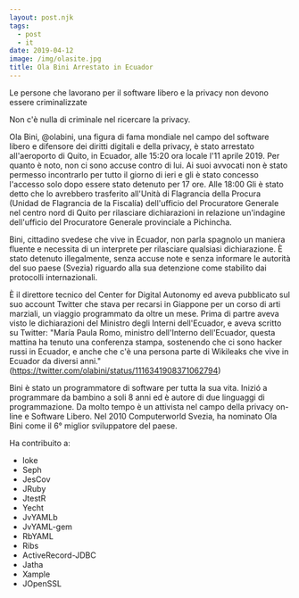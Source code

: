 ```yaml
---
layout: post.njk
tags:
  - post
  - it
date: 2019-04-12
image: /img/olasite.jpg
title: Ola Bini Arrestato in Ecuador
---
```

Le persone che lavorano per il software libero e la privacy non devono essere criminalizzate

Non c'è nulla di criminale nel ricercare la privacy.

Ola Bini, @olabini, una figura di fama mondiale nel campo del software libero e difensore dei diritti digitali e della privacy, è stato arrestato all'aeroporto di Quito, in Ecuador, alle 15:20 ora locale l'11 aprile 2019. Per quanto è noto, non ci sono accuse contro di lui. Ai suoi avvocati non è stato permesso incontrarlo per tutto il giorno di ieri e gli è stato concesso l'accesso solo dopo essere stato detenuto per 17 ore. Alle 18:00 Gli è stato detto che lo avrebbero trasferito all'Unità di Flagrancia della Procura (Unidad de Flagrancia de la Fiscalía) dell'ufficio del Procuratore Generale nel centro nord di Quito per rilasciare dichiarazioni in relazione un'indagine dell'ufficio del Procuratore Generale provinciale a Pichincha.

Bini, cittadino svedese che vive in Ecuador, non parla spagnolo un maniera fluente e necessita di un interprete per rilasciare qualsiasi dichiarazione. È stato detenuto illegalmente, senza accuse note e senza informare le autorità del suo paese (Svezia) riguardo alla sua detenzione come stabilito dai protocolli internazionali.

È il direttore tecnico del Center for Digital Autonomy ed aveva pubblicato sul suo account Twitter che stava per recarsi in Giappone per un corso di arti marziali, un viaggio programmato da oltre un mese. Prima di partre aveva visto le dichiarazioni del Ministro degli Interni dell'Ecuador, e aveva scritto su Twitter: "María Paula Romo, ministro dell'Interno dell'Ecuador, questa mattina ha tenuto una conferenza stampa, sostenendo che ci sono hacker russi in Ecuador, e anche che c'è una persona parte di Wikileaks che vive in Ecuador da diversi anni."(https://twitter.com/olabini/status/1116341908371062794)

Bini è stato un programmatore di software per tutta la sua vita. Inizió a programmare da bambino a soli 8 anni ed è autore di due linguaggi di programmazione. Da molto tempo è un attivista nel campo della privacy on-line e Software Libero. Nel 2010 Computerworld Svezia, ha nominato Ola Bini come il 6° miglior sviluppatore del paese.

Ha contribuito a:

 - loke
 - Seph
 - JesCov
 - JRuby
 - JtestR
 - Yecht
 - JvYAMLb
 - JvYAML-gem
 - RbYAML
 - Ribs
 - ActiveRecord-JDBC
 - Jatha
 - Xample
 - JOpenSSL
